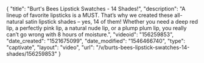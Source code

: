 {
    "title": "Burt's Bees Lipstick Swatches - 14 Shades!",
    "description": "A lineup of favorite lipsticks is a MUST. That’s why we created these all-natural satin lipstick shades – yes, 14 of them! Whether you need a deep red lip, a perfectly pink lip, a natural nude lip, or a plump plum lip, you really can’t go wrong with 8 hours of moisture.",
    "videoid": "156259853",
    "date_created": "1521675099",
    "date_modified": "1546466740",
    "type": "captivate",
    "layout": "video",
    "url": "\/v\/burts-bees-lipstick-swatches-14-shades\/156259853"
}